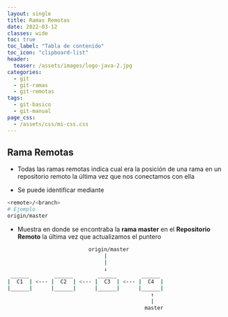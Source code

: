 ```yaml
---
layout: single
title: Ramas Remotas
date: 2022-03-12
classes: wide
toc: true
toc_label: "Tabla de contenido"
toc_icon: "clipboard-list"
header:
  teaser: /assets/images/logo-java-2.jpg
categories:
  - git
  - git-ramas 
  - git-remotas 
tags:
  - git-basico
  - git-manual
page_css: 
  - /assets/css/mi-css.css
---
```

 
## Rama Remotas

* Todas las ramas remotas indica cual era la posición de una rama en un repositorio remoto la última vez que nos conectamos con ella

* Se puede identificar mediante

```bash
<remote>/<branch>
# Ejemplo
origin/master
```

* Muestra en donde se encontraba la **rama master** en el **Repositorio Remoto** la última vez que actualizamos el puntero

```bash
                          origin/master
                               |
                               |
                               ↓                              
 ______        ______        ______        ______ 
|  C1  | <--- |  C2  | <--- |  C3  | <--- |  C4  |
|______|      |______|      |______|      |______|
                                              ↑
                                              |
                                            master
```
